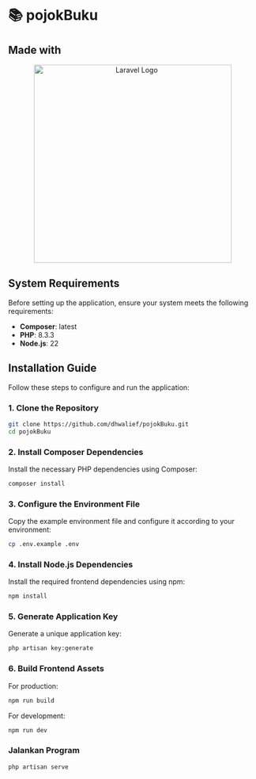 
# 📚 pojokBuku

## Made with

<p align="center"><a href="https://laravel.com" target="_blank"><img src="https://raw.githubusercontent.com/laravel/art/master/logo-lockup/5%20SVG/2%20CMYK/1%20Full%20Color/laravel-logolockup-cmyk-red.svg" width="400" alt="Laravel Logo"></a></p>

## System Requirements

Before setting up the application, ensure your system meets the following requirements:

- **Composer**: latest
- **PHP**: 8.3.3
- **Node.js**: 22

## Installation Guide

Follow these steps to configure and run the application:

### 1. Clone the Repository

```bash
git clone https://github.com/dhwalief/pojokBuku.git
cd pojokBuku
```

### 2. Install Composer Dependencies

Install the necessary PHP dependencies using Composer:

```bash
composer install
```

### 3. Configure the Environment File

Copy the example environment file and configure it according to your environment:

```bash
cp .env.example .env
```

### 4. Install Node.js Dependencies

Install the required frontend dependencies using npm:

```bash
npm install
```

### 5. Generate Application Key

Generate a unique application key:

```bash
php artisan key:generate
```

### 6. Build Frontend Assets

For production:

```bash
npm run build
```

For development:

```bash
npm run dev
```

### Jalankan Program

```bash
php artisan serve
```
